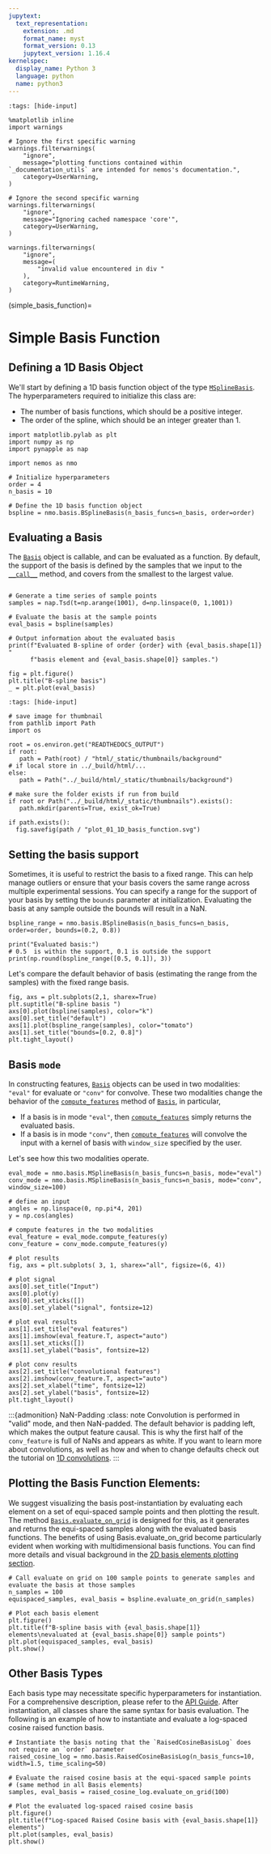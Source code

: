 ```yaml
---
jupytext:
  text_representation:
    extension: .md
    format_name: myst
    format_version: 0.13
    jupytext_version: 1.16.4
kernelspec:
  display_name: Python 3
  language: python
  name: python3
---
```


```{code-cell} ipython3
:tags: [hide-input]

%matplotlib inline
import warnings

# Ignore the first specific warning
warnings.filterwarnings(
    "ignore",
    message="plotting functions contained within `_documentation_utils` are intended for nemos's documentation.",
    category=UserWarning,
)

# Ignore the second specific warning
warnings.filterwarnings(
    "ignore",
    message="Ignoring cached namespace 'core'",
    category=UserWarning,
)

warnings.filterwarnings(
    "ignore",
    message=(
        "invalid value encountered in div "
    ),
    category=RuntimeWarning,
)
```

(simple_basis_function)=
# Simple Basis Function

## Defining a 1D Basis Object

We'll start by defining a 1D basis function object of the type [`MSplineBasis`](nemos.basis.MSplineBasis).
The hyperparameters required to initialize this class are:

- The number of basis functions, which should be a positive integer.
- The order of the spline, which should be an integer greater than 1.

```{code-cell} ipython3
import matplotlib.pylab as plt
import numpy as np
import pynapple as nap

import nemos as nmo

# Initialize hyperparameters
order = 4
n_basis = 10

# Define the 1D basis function object
bspline = nmo.basis.BSplineBasis(n_basis_funcs=n_basis, order=order)
```

## Evaluating a Basis

The [`Basis`](nemos.basis.Basis) object is callable, and can be evaluated as a function. By default, the support of the basis
is defined by the samples that we input to the [`__call__`](nemos.basis.Basis.__call__) method, and covers from the smallest to the largest value.


```{code-cell} ipython3

# Generate a time series of sample points
samples = nap.Tsd(t=np.arange(1001), d=np.linspace(0, 1,1001))

# Evaluate the basis at the sample points
eval_basis = bspline(samples)

# Output information about the evaluated basis
print(f"Evaluated B-spline of order {order} with {eval_basis.shape[1]} "
      f"basis element and {eval_basis.shape[0]} samples.")

fig = plt.figure()
plt.title("B-spline basis")
_ = plt.plot(eval_basis)
```

```{code-cell} ipython3
:tags: [hide-input]

# save image for thumbnail
from pathlib import Path
import os

root = os.environ.get("READTHEDOCS_OUTPUT")
if root:
   path = Path(root) / "html/_static/thumbnails/background"
# if local store in ../_build/html/...
else:
   path = Path("../_build/html/_static/thumbnails/background")
 
# make sure the folder exists if run from build
if root or Path("../_build/html/_static/thumbnails").exists():
   path.mkdir(parents=True, exist_ok=True)

if path.exists():
  fig.savefig(path / "plot_01_1D_basis_function.svg")
```

## Setting the basis support
Sometimes, it is useful to restrict the basis to a fixed range. This can help manage outliers or ensure that
your basis covers the same range across multiple experimental sessions.
You can specify a range for the support of your basis by setting the `bounds`
parameter at initialization. Evaluating the basis at any sample outside the bounds will result in a NaN.


```{code-cell} ipython3
bspline_range = nmo.basis.BSplineBasis(n_basis_funcs=n_basis, order=order, bounds=(0.2, 0.8))

print("Evaluated basis:")
# 0.5  is within the support, 0.1 is outside the support
print(np.round(bspline_range([0.5, 0.1]), 3))
```

Let's compare the default behavior of basis (estimating the range from the samples) with
the fixed range basis.


```{code-cell} ipython3
fig, axs = plt.subplots(2,1, sharex=True)
plt.suptitle("B-spline basis ")
axs[0].plot(bspline(samples), color="k")
axs[0].set_title("default")
axs[1].plot(bspline_range(samples), color="tomato")
axs[1].set_title("bounds=[0.2, 0.8]")
plt.tight_layout()
```

## Basis `mode`
In constructing features, [`Basis`](nemos.basis.Basis) objects can be used in two modalities: `"eval"` for evaluate or `"conv"`
for convolve. These two modalities change the behavior of the [`compute_features`](nemos.basis.Basis.compute_features) method of [`Basis`](nemos.basis.Basis), in particular,

- If a basis is in mode `"eval"`, then [`compute_features`](nemos.basis.Basis.compute_features) simply returns the evaluated basis.
- If a basis is in mode `"conv"`, then [`compute_features`](nemos.basis.Basis.compute_features) will convolve the input with a kernel of basis
  with `window_size` specified by the user.

Let's see how this two modalities operate.


```{code-cell} ipython3
eval_mode = nmo.basis.MSplineBasis(n_basis_funcs=n_basis, mode="eval")
conv_mode = nmo.basis.MSplineBasis(n_basis_funcs=n_basis, mode="conv", window_size=100)

# define an input
angles = np.linspace(0, np.pi*4, 201)
y = np.cos(angles)

# compute features in the two modalities
eval_feature = eval_mode.compute_features(y)
conv_feature = conv_mode.compute_features(y)

# plot results
fig, axs = plt.subplots( 3, 1, sharex="all", figsize=(6, 4))

# plot signal
axs[0].set_title("Input")
axs[0].plot(y)
axs[0].set_xticks([])
axs[0].set_ylabel("signal", fontsize=12)

# plot eval results
axs[1].set_title("eval features")
axs[1].imshow(eval_feature.T, aspect="auto")
axs[1].set_xticks([])
axs[1].set_ylabel("basis", fontsize=12)

# plot conv results
axs[2].set_title("convolutional features")
axs[2].imshow(conv_feature.T, aspect="auto")
axs[2].set_xlabel("time", fontsize=12)
axs[2].set_ylabel("basis", fontsize=12)
plt.tight_layout()
```

:::{admonition} NaN-Padding
:class: note
Convolution is performed in "valid" mode, and then NaN-padded. The default behavior
is padding left, which makes the output feature causal.
This is why the first half of the `conv_feature` is full of NaNs and appears as white.
If you want to learn more about convolutions, as well as how and when to change defaults
check out the tutorial on [1D convolutions](plot_03_1D_convolution).
:::



Plotting the Basis Function Elements:
--------------------------------------
We suggest visualizing the basis post-instantiation by evaluating each element on a set of equi-spaced sample points
and then plotting the result. The method [`Basis.evaluate_on_grid`](nemos.basis.Basis.evaluate_on_grid) is designed for this, as it generates and returns
the equi-spaced samples along with the evaluated basis functions. The benefits of using Basis.evaluate_on_grid become
particularly evident when working with multidimensional basis functions. You can find more details and visual
background in the
[2D basis elements plotting section](plotting-2d-additive-basis-elements).


```{code-cell} ipython3
# Call evaluate on grid on 100 sample points to generate samples and evaluate the basis at those samples
n_samples = 100
equispaced_samples, eval_basis = bspline.evaluate_on_grid(n_samples)

# Plot each basis element
plt.figure()
plt.title(f"B-spline basis with {eval_basis.shape[1]} elements\nevaluated at {eval_basis.shape[0]} sample points")
plt.plot(equispaced_samples, eval_basis)
plt.show()
```

Other Basis Types
-----------------
Each basis type may necessitate specific hyperparameters for instantiation. For a comprehensive description,
please refer to the  [API Guide](nemos_basis). After instantiation, all classes
share the same syntax for basis evaluation. The following is an example of how to instantiate and
evaluate a log-spaced cosine raised function basis.


```{code-cell} ipython3
# Instantiate the basis noting that the `RaisedCosineBasisLog` does not require an `order` parameter
raised_cosine_log = nmo.basis.RaisedCosineBasisLog(n_basis_funcs=10, width=1.5, time_scaling=50)

# Evaluate the raised cosine basis at the equi-spaced sample points
# (same method in all Basis elements)
samples, eval_basis = raised_cosine_log.evaluate_on_grid(100)

# Plot the evaluated log-spaced raised cosine basis
plt.figure()
plt.title(f"Log-spaced Raised Cosine basis with {eval_basis.shape[1]} elements")
plt.plot(samples, eval_basis)
plt.show()
```
